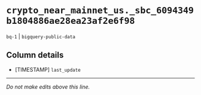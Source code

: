 # `crypto_near_mainnet_us._sbc_6094349b1804886ae28ea23af2e6f98`
`bq-1` | `bigquery-public-data`

## Column details
* [TIMESTAMP] `last_update`

-------------------------------------------------------------------------------
*Do not make edits above this line.*
